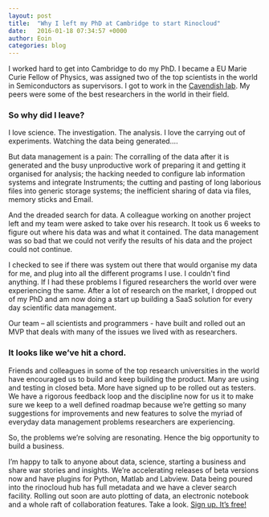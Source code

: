 ```yaml
---
layout: post
title:  "Why I left my PhD at Cambridge to start Rinocloud"
date:   2016-01-18 07:34:57 +0000
author: Eoin
categories: blog
---
```


I worked hard to get into Cambridge to do my PhD. I became a EU Marie Curie
Fellow of Physics, was assigned two of the top scientists in the world in
Semiconductors as supervisors. I got to work in the [Cavendish
lab](https://en.wikipedia.org/wiki/Cavendish_Laboratory). My peers were some of
the best researchers in the world in their field.

### So why did I leave?

I love science. The investigation. The analysis. I love the carrying out of experiments. Watching
the data being generated….

But data management is a pain: The corralling of the data after it is generated and
the busy unproductive work of preparing it and getting it organised for
analysis; the hacking needed to configure lab information systems and integrate
Instruments; the cutting and pasting of long laborious files into generic
storage systems; the inefficient  sharing of data via files, memory sticks and
Email.

And the dreaded search for data. A colleague working on another project left
and my team were asked to take over his research. It took us 6 weeks to figure
out where his data was and what it contained. The data management was so bad
that we could not verify the results of his data and the project could not
continue.

I checked to see if there was system out there that would organise my data for
me, and  plug into all the different programs I use. I couldn't find anything.
If I had these problems I figured researchers the world over were experiencing
the same. After a lot of research on the market,  I dropped out of my PhD and am
now doing a start up building a SaaS solution for every day scientific data management.

Our team – all scientists and programmers - have built and rolled out an MVP that
deals with many of the issues we lived with as researchers.

### It looks like we’ve hit a chord.

Friends and colleagues in some of the top research universities in the world have encouraged
us to build and keep building the product. Many are using and testing in closed
beta. More have signed up to be rolled out as testers. We have a rigorous
feedback loop and the discipline now for us it to make sure we keep to a well
defined roadmap because we’re getting so many suggestions for improvements and
new features to solve the myriad of everyday data management problems
researchers are experiencing.

So, the problems we’re solving are resonating. Hence the big opportunity to
build a business.

 I’m happy to talk to anyone about data, science, starting a business and share
war stories and insights. We’re accelerating releases of beta versions now and
have plugins for Python, Matlab and Labview. Data being poured into the
rinocloud hub has full metadata and we have a clever search facility. Rolling
out soon are auto plotting of data, an electronic notebook and a whole raft of
collaboration features.  Take a look. [Sign up. It’s free!](https://rinocloud.com/)
